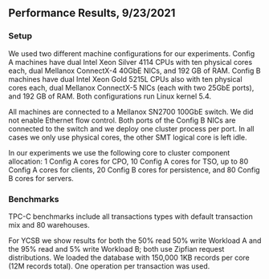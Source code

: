 ## Performance Results, 9/23/2021

### Setup

We used two different machine configurations for our experiments. Config A machines have dual Intel Xeon Silver 4114 CPUs with ten physical cores each, dual Mellanox ConnectX-4 40GbE NICs, and 192 GB of RAM. Config B machines have dual Intel Xeon Gold 5215L CPUs also with ten physical cores each, dual Mellanox ConnectX-5 NICs (each with two 25GbE ports), and 192 GB of RAM. Both configurations run Linux kernel 5.4.

All machines are connected to a Mellanox SN2700 100GbE switch. We did not enable Ethernet flow control. Both ports of the Config B NICs are connected to the switch and we deploy one cluster process per port. In all cases we only use physical cores, the other SMT logical core is left idle.

In our experiments we use the following core to cluster component allocation: 1 Config A cores for CPO, 10 Config A cores for TSO, up to 80 Config A cores for clients, 20 Config B cores for persistence, and 80 Config B cores for servers.

### Benchmarks
TPC-C benchmarks include all transactions types with default transaction mix and 80 warehouses.

For YCSB we show results for both the 50\% read 50\% write Workload A and the 95\% read and 5\% write Workload B; both use Zipfian request distributions. We loaded the database with 150,000 1KB records per core (12M records total). One operation per transaction was used.

